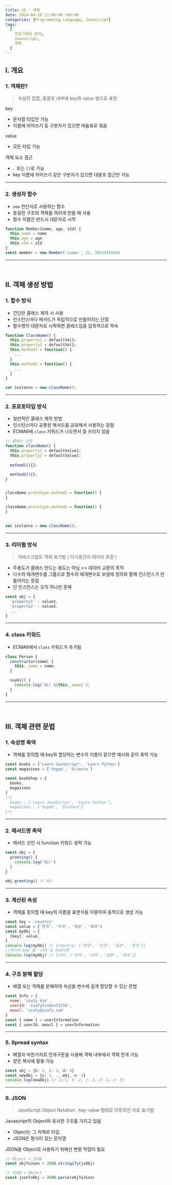 ```yaml
---
title: JS - 객체
date: 2024-04-18 11:00:00 +09:00
categories: [Programming Language, Javascript]
tags:
  [
    프로그래밍 언어,
    Javascript,
    객체
  ]
---
```


## Ⅰ. 개요

### 1. 객체란?
> 속성의 집합, 중괄호 내부에 key와 value 쌍으로 표현

key
- 문자열 타입만 가능
- 이름에 띄어쓰기 등 구분자가 있으면 따옴표로 묶음
  
value
- 모든 타입 가능
  
객체 요소 접근
- `.` 또는 `[]`로 가능
- key 이름에 띄어쓰기 같은 구분자가 있으면 대괄호 접근만 가능

---

### 2. 생성자 함수

- `new` 연산자로 사용하는 함수
- 동일한 구조의 객체를 여러개 만들 때 사용
- 함수 이름은 반드시 대문자로 시작
  
```javascript
function Member(name, age, sId) {
  this.name = name
  this.age = age
  this.sId = sId
}
const member = new Member('isaac', 21, 2023541566)
```

---
<br>

## Ⅱ. 객체 생성 방법

### 1. 함수 방식

- 간단한 클래스 제작 시 사용 
- 인스턴스마다 메서드가 독립적으로 만들어지는 단점
- 함수명이 대문자로 시작하면 클래스임을 암묵적으로 약속

```js
function ClassName() {
  this.property1 = defaultVal1;
  this.property2 = defaultVal2;
  this.method1 = function() {
    ...
  }
  this.method2 = function() {
    ...
  }
}

var instance = new className();
```

---

### 2. 프로토타입 방식

- 일반적인 클래스 제작 방법
- 인스턴스마다 공통된 메서드를 공유해서 사용하는 장점
- ECMA6에 `class` 키워드가 나오면서 잘 쓰이지 않음

```js
// 클래스 선언
function className() { 
  this.property1 = defaultValue1;
  this.property2 = defaultValue2;
  
  method1(){};

  method2(){};
}


className.prototype.method1 = function() {
}

className.prototype.method2 = function() {
}
	​

var instance = new className(); 
```

---

### 3. 리터럴 방식

> 자바스크립트 객체 표기법 ( 이기종간의 데이터 호환 )

- 주용도가 클래스 만드는 용도는 아님 >> 데이터 교환의 목적
- 다수의 매개변수를 그룹으로 함수의 매개변수로 보낼때 정의와 함께 인스턴스가 만들어지는 장점
- 단 인스턴스는 오직 하나만 존재
	   
```js
const obj = {
  'property1' : value1, 
  'property2' : value2, 
  ...
}
```

---

### 4. class 키워드

- ECMA6에서 `class` 키워드가 추가됨

```js
class Person {
  constructor(name) {
    this._name = name;
  }

  sayHi() {
    console.log(`Hi! ${this._name}`);
  }
}
```

---
<br>

## Ⅲ. 객체 관련 문법

### 1. 속성명 축약

- 객체를 정의할 때 key와 할당하는 변수의 이름이 같으면 예시와 같이 축약 가능

```javascript
const books = ['Learn JavaScript', 'Learn Python']
const magazines = ['Vogue', 'Science']

const bookShop = {
  books,
  magazines
}
/*{
  books : ['Learn JavaScript', 'Learn Python'],
  magazines : ['Vogue', 'Science']
}*/
```

---

### 2. 메서드명 축약

- 메서드 선언 시 function 키워드 생략 가능

```javascript
const obj = {
  greeting() {
    console.log('Hi!')
  }
}

obj.greeting() // Hi!
```

---

### 3. 계산된 속성

- 객체를 정의할 때 key의 이름을 표현식을 이용하여 동적으로 생성 가능
  
```javascript
const key = 'country'
const value = ['한국', '미국', '일본', '중국']
const myObj = {
  [key]: value,
}
console.log(myObj) // {country: ['한국', '미국', '일본', '중국']}
//여기서 key 를 '나라'로 바꾼다면
console.log(myObj) // {나라: ['한국', '미국', '일본', '중국']}
```

---

### 4. 구조 분해 할당

- 배열 또는 객체를 분해하여 속성을 변수에 쉽게 할당할 수 있는 문법

```javascript
const Info = {
  name: 'ssafy kim',
  userId: 'ssafyStudent1234',
  email: 'ssafy@ssafy.com'
}
const { name } = userInformation
const { userId, email } = userInformation
```

---

### 5. Spread syntax

- 배열과 마찬가지로 전개구문을 사용해 객체 내부에서 객체 전개 가능
- 얕은 복사에 활용 가능

```javascript
const obj = {b: 2, c: 3, d: 4}
const newObj = {a: 1, ...obj, e: 5}
console.log(newObj) // {a:1, b: 2, c: 3, d: 4, e: 5}
```

---

### 6. JSON

> JavaScript Object Notation : key-value 형태로 이루어진 자료 표기법

Javascript의 Object와 유사한 구조를 가지고 있음
- Object는 그 자체로 타입
- JSON은 형식이 있는 문자열

JSON을 Object로 사용하기 위해선 변환 작업이 필요

```javascript
// Object > JSON
const objToJson = JSON.stringify(jsObj)

// JSON > Object
const jsonToObj = JSON.parse(objToJson)
```